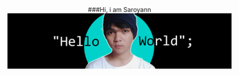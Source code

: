 <div align="center">
###Hi, i am Saroyann
</div>


<img src="https://raw.githubusercontent.com/Saroyann/Saroyann/main/img/buat%20readme.jpg">

